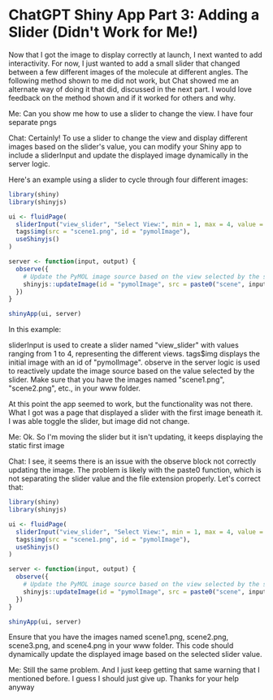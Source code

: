 # ChatGPT Shiny App Part 3: Adding a Slider (Didn't Work for Me!)

Now that I got the image to display correctly at launch, I next wanted to add interactivity. 
For now, I just wanted to add a small slider that changed between a few different images of the molecule at different angles.
The following method shown to me did not work, but Chat showed me an alternate way of doing it that did, discussed in the next part.
I would love feedback on the method shown and if it worked for others and why.

Me: Can you show me how to use a slider to change the view. I have four separate pngs

Chat: Certainly! To use a slider to change the view and display different images based on the slider's value, 
you can modify your Shiny app to include a sliderInput and update the displayed image dynamically in the server logic.

Here's an example using a slider to cycle through four different images:

```r
library(shiny)
library(shinyjs)

ui <- fluidPage(
  sliderInput("view_slider", "Select View:", min = 1, max = 4, value = 1),
  tags$img(src = "scene1.png", id = "pymolImage"),
  useShinyjs()
)

server <- function(input, output) {
  observe({
    # Update the PyMOL image source based on the view selected by the slider
    shinyjs::updateImage(id = "pymolImage", src = paste0("scene", input$view_slider, ".png"))
  })
}

shinyApp(ui, server)
```

In this example:

sliderInput is used to create a slider named "view_slider" with values ranging from 1 to 4, representing the different views.
tags$img displays the initial image with an id of "pymolImage".
observe in the server logic is used to reactively update the image source based on the value selected by the slider.
Make sure that you have the images named "scene1.png", "scene2.png", etc., in your www folder.

At this point the app seemed to work, but the functionality was not there. What I got was a page that displayed a slider with the first image
beneath it. I was able toggle the slider, but image did not change.

Me: Ok. So I'm moving the slider but it isn't updating, it keeps displaying the static first image

Chat: I see, it seems there is an issue with the observe block not correctly updating the image. 
The problem is likely with the paste0 function, which is not separating the slider value and the file extension properly. 
Let's correct that:

```r
library(shiny)
library(shinyjs)

ui <- fluidPage(
  sliderInput("view_slider", "Select View:", min = 1, max = 4, value = 1),
  tags$img(src = "scene1.png", id = "pymolImage"),
  useShinyjs()
)

server <- function(input, output) {
  observe({
    # Update the PyMOL image source based on the view selected by the slider
    shinyjs::updateImage(id = "pymolImage", src = paste0("scene", input$view_slider, ".png"))
  })
}

shinyApp(ui, server)
```

Ensure that you have the images named scene1.png, scene2.png, scene3.png, and scene4.png in your www folder. This code should dynamically update 
the displayed image based on the selected slider value.

Me: Still the same problem. And I just keep getting that same warning that I mentioned before. 
I guess I should just give up. Thanks for your help anyway

